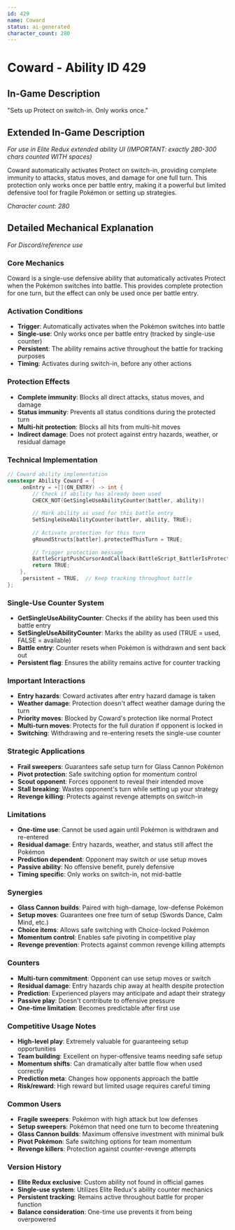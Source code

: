```yaml
---
id: 429
name: Coward
status: ai-generated
character_count: 280
---
```


# Coward - Ability ID 429

## In-Game Description
"Sets up Protect on switch-in. Only works once."

## Extended In-Game Description
*For use in Elite Redux extended ability UI (IMPORTANT: exactly 280-300 chars counted WITH spaces)*

Coward automatically activates Protect on switch-in, providing complete immunity to attacks, status moves, and damage for one full turn. This protection only works once per battle entry, making it a powerful but limited defensive tool for fragile Pokémon or setting up strategies.

*Character count: 280*

## Detailed Mechanical Explanation
*For Discord/reference use*

### Core Mechanics
Coward is a single-use defensive ability that automatically activates Protect when the Pokémon switches into battle. This provides complete protection for one turn, but the effect can only be used once per battle entry.

### Activation Conditions
- **Trigger**: Automatically activates when the Pokémon switches into battle
- **Single-use**: Only works once per battle entry (tracked by single-use counter)
- **Persistent**: The ability remains active throughout the battle for tracking purposes
- **Timing**: Activates during switch-in, before any other actions

### Protection Effects
- **Complete immunity**: Blocks all direct attacks, status moves, and damage
- **Status immunity**: Prevents all status conditions during the protected turn
- **Multi-hit protection**: Blocks all hits from multi-hit moves
- **Indirect damage**: Does not protect against entry hazards, weather, or residual damage

### Technical Implementation
```c
// Coward ability implementation
constexpr Ability Coward = {
    .onEntry = +[](ON_ENTRY) -> int {
        // Check if ability has already been used
        CHECK_NOT(GetSingleUseAbilityCounter(battler, ability))
        
        // Mark ability as used for this battle entry
        SetSingleUseAbilityCounter(battler, ability, TRUE);
        
        // Activate protection for this turn
        gRoundStructs[battler].protectedThisTurn = TRUE;
        
        // Trigger protection message
        BattleScriptPushCursorAndCallback(BattleScript_BattlerIsProtectedForThisTurn);
        return TRUE;
    },
    .persistent = TRUE,  // Keep tracking throughout battle
};
```

### Single-Use Counter System
- **GetSingleUseAbilityCounter**: Checks if the ability has been used this battle entry
- **SetSingleUseAbilityCounter**: Marks the ability as used (TRUE = used, FALSE = available)
- **Battle entry**: Counter resets when Pokémon is withdrawn and sent back out
- **Persistent flag**: Ensures the ability remains active for counter tracking

### Important Interactions
- **Entry hazards**: Coward activates after entry hazard damage is taken
- **Weather damage**: Protection doesn't affect weather damage during the turn
- **Priority moves**: Blocked by Coward's protection like normal Protect
- **Multi-turn moves**: Protects for the full duration if opponent is locked in
- **Switching**: Withdrawing and re-entering resets the single-use counter

### Strategic Applications
- **Frail sweepers**: Guarantees safe setup turn for Glass Cannon Pokémon
- **Pivot protection**: Safe switching option for momentum control
- **Scout opponent**: Forces opponent to reveal their intended move
- **Stall breaking**: Wastes opponent's turn while setting up your strategy
- **Revenge killing**: Protects against revenge attempts on switch-in

### Limitations
- **One-time use**: Cannot be used again until Pokémon is withdrawn and re-entered
- **Residual damage**: Entry hazards, weather, and status still affect the Pokémon
- **Prediction dependent**: Opponent may switch or use setup moves
- **Passive ability**: No offensive benefit, purely defensive
- **Timing specific**: Only works on switch-in, not mid-battle

### Synergies
- **Glass Cannon builds**: Paired with high-damage, low-defense Pokémon
- **Setup moves**: Guarantees one free turn of setup (Swords Dance, Calm Mind, etc.)
- **Choice items**: Allows safe switching with Choice-locked Pokémon
- **Momentum control**: Enables safe pivoting in competitive play
- **Revenge prevention**: Protects against common revenge killing attempts

### Counters
- **Multi-turn commitment**: Opponent can use setup moves or switch
- **Residual damage**: Entry hazards chip away at health despite protection
- **Prediction**: Experienced players may anticipate and adapt their strategy
- **Passive play**: Doesn't contribute to offensive pressure
- **One-time limitation**: Becomes predictable after first use

### Competitive Usage Notes
- **High-level play**: Extremely valuable for guaranteeing setup opportunities
- **Team building**: Excellent on hyper-offensive teams needing safe setup
- **Momentum shifts**: Can dramatically alter battle flow when used correctly
- **Prediction meta**: Changes how opponents approach the battle
- **Risk/reward**: High reward but limited usage requires careful timing

### Common Users
- **Fragile sweepers**: Pokémon with high attack but low defenses
- **Setup sweepers**: Pokémon that need one turn to become threatening
- **Glass Cannon builds**: Maximum offensive investment with minimal bulk
- **Pivot Pokémon**: Safe switching options for team momentum
- **Revenge killers**: Protection against counter-revenge attempts

### Version History
- **Elite Redux exclusive**: Custom ability not found in official games
- **Single-use system**: Utilizes Elite Redux's ability counter mechanics
- **Persistent tracking**: Remains active throughout battle for proper function
- **Balance consideration**: One-time use prevents it from being overpowered